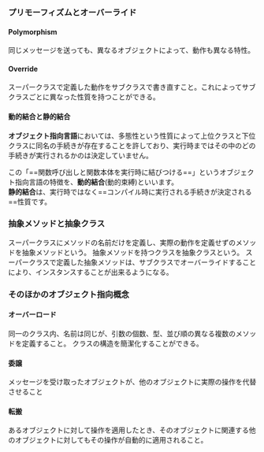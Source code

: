 ### プリモーフィズムとオーバーライド
#### Polymorphism
同じメッセージを送っても、異なるオブジェクトによって、動作も異なる特性。

#### Override
スーパークラスで定義した動作をサブクラスで書き直すこと。これによってサブクラスごとに異なった性質を持つことができる。

#### 動的結合と静的結合
**オブジェクト指向言語**においては、多態性という性質によって上位クラスと下位クラスに同名の手続きが存在することを許しており、実行時まではその中のどの手続きが実行されるかのは決定していません。  
  
この「==関数呼び出しと関数本体を実行時に結びつける==」というオブジェクト指向言語の特徴を、**動的結合**(動的束縛)といいます。  
**静的結合**は、実行時ではなく==コンパイル時に実行される手続きが決定される==性質です。

### 抽象メソッドと抽象クラス
スーパークラスにメソッドの名前だけを定義し、実際の動作を定義せずのメソッドを抽象メソッドという。
抽象メソッドを持つクラスを抽象クラスという。
スーパークラスで定義した抽象メソッドは、サブクラスでオーバーライドすることにより、インスタンスすることが出来るようになる。

### そのほかのオブジェクト指向概念

#### オーバーロード
同一のクラス内、名前は同じが、引数の個数、型、並び順の異なる複数のメソッドを定義すること。
クラスの構造を簡潔化することができる。

#### 委譲
メッセージを受け取ったオブジェクトが、他のオブジェクトに実際の操作を代替させること

#### 転搬
あるオブジェクトに対して操作を適用したとき、そのオブジェクトに関連する他のオブジェクトに対してもその操作が自動的に適用されること。